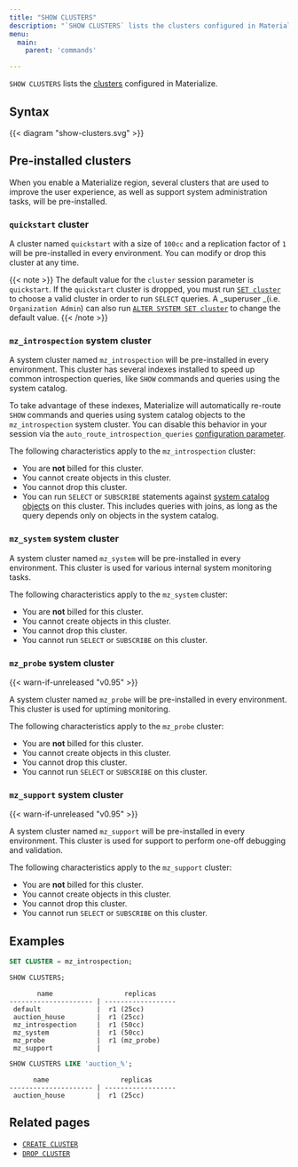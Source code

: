 ```yaml
---
title: "SHOW CLUSTERS"
description: "`SHOW CLUSTERS` lists the clusters configured in Materialize."
menu:
  main:
    parent: 'commands'

---
```


`SHOW CLUSTERS` lists the [clusters](/get-started/key-concepts/#clusters) configured in Materialize.

## Syntax

{{< diagram "show-clusters.svg" >}}

## Pre-installed clusters

When you enable a Materialize region, several clusters that are used to improve
the user experience, as well as support system administration tasks, will be
pre-installed.

### `quickstart` cluster

A cluster named `quickstart` with a size of `100cc` and a replication factor of
`1` will be pre-installed in every environment. You can modify or drop this
cluster at any time.

{{< note >}}
The default value for the `cluster` session parameter is `quickstart`.
If the `quickstart` cluster is dropped, you must run [`SET cluster`](/sql/select/#ad-hoc-queries)
to choose a valid cluster in order to run `SELECT` queries. A _superuser _(i.e. `Organization Admin`)
can also run [`ALTER SYSTEM SET cluster`](/sql/alter-system-set) to change the
default value.
{{< /note >}}

### `mz_introspection` system cluster

A system cluster named `mz_introspection` will be pre-installed in every
environment. This cluster has several indexes installed to speed up common
introspection queries, like `SHOW` commands and queries using the system
catalog.

To take advantage of these indexes, Materialize will automatically re-route
`SHOW` commands and queries using system catalog objects to the
`mz_introspection` system cluster. You can disable this behavior in
your session via the `auto_route_introspection_queries`
[configuration parameter](/sql/show/#other-configuration-parameters).

The following characteristics apply to the `mz_introspection` cluster:

  * You are **not** billed for this cluster.
  * You cannot create objects in this cluster.
  * You cannot drop this cluster.
  * You can run `SELECT` or `SUBSCRIBE` statements against [system catalog
  objects](https://materialize.com/docs/sql/system-catalog/) on this cluster.
  This includes queries with joins, as long as the query depends only on objects
  in the system catalog.

### `mz_system` system cluster

A system cluster named `mz_system` will be pre-installed in every environment.
This cluster is used for various internal system monitoring tasks.

The following characteristics apply to the `mz_system` cluster:

  * You are **not** billed for this cluster.
  * You cannot create objects in this cluster.
  * You cannot drop this cluster.
  * You cannot run `SELECT` or `SUBSCRIBE` on this cluster.

### `mz_probe` system cluster

{{< warn-if-unreleased "v0.95" >}}

A system cluster named `mz_probe` will be pre-installed in every environment.
This cluster is used for uptiming monitoring.

The following characteristics apply to the `mz_probe` cluster:

  * You are **not** billed for this cluster.
  * You cannot create objects in this cluster.
  * You cannot drop this cluster.
  * You cannot run `SELECT` or `SUBSCRIBE` on this cluster.

### `mz_support` system cluster

{{< warn-if-unreleased "v0.95" >}}

A system cluster named `mz_support` will be pre-installed in every environment.
This cluster is used for support to perform one-off debugging and validation.

The following characteristics apply to the `mz_support` cluster:

  * You are **not** billed for this cluster.
  * You cannot create objects in this cluster.
  * You cannot drop this cluster.
  * You cannot run `SELECT` or `SUBSCRIBE` on this cluster.

## Examples

```sql
SET CLUSTER = mz_introspection;

SHOW CLUSTERS;
```

```nofmt
       name                  replicas
--------------------- | ------------------
 default              |  r1 (25cc)
 auction_house        |  r1 (25cc)
 mz_introspection     |  r1 (50cc)
 mz_system            |  r1 (50cc)
 mz_probe             |  r1 (mz_probe)
 mz_support           |
```

```sql
SHOW CLUSTERS LIKE 'auction_%';
```

```nofmt
      name                  replicas
--------------------- | ------------------
 auction_house        |  r1 (25cc)
```


## Related pages

- [`CREATE CLUSTER`](../create-cluster)
- [`DROP CLUSTER`](../drop-cluster)
